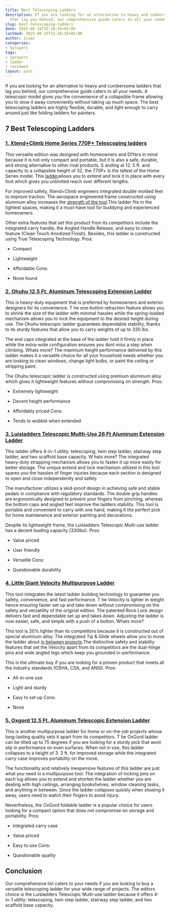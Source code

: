 ```yaml
---
title: Best Telescoping Ladders
description: If you are looking for an alternative to heavy and cumbersome ladders
  that lag you behind, our comprehensive guide caters to all your needs. A telescopic...
slug: best-telescoping-ladders
date: 2025-08-15T15:16:55+03:00
lastmod: 2025-08-15T15:16:55+03:00
author: Isaac
categories:
- Sprayers
tags:
- sprayers
- ladder
- reviewed
layout: post
---
```

If you are looking for an alternative to heavy and cumbersome ladders that lag you behind, our comprehensive guide caters to all your needs. A telescopic model gives you the convenience of a collapsible frame allowing you to stow it away conveniently without taking up much space. The best telescoping ladders are highly flexible, durable, and light enough to carry around just like folding ladders for painters.

##  **7 Best Telescoping Ladders**

###  [1. Xtend+Climb Home Series 770P+ Telescoping ladders](https://www.amazon.com/dp/B00FX9M8CG/?tag=p-policy-20)

This versatile edition was designed with homeowners and DIYers in mind because it is not only compact and portable, but it is also a safe, durable, and strong alternative to other rival products. S anding at 12. 5 ft. and capacity to a collapsible height of 32, the 770P+ is the tallest of the Home Series model. This [ladder](https://pestpolicy.com/best-folding-ladders-for-painters/)allows you to extend and lock it in place with every foot which gives you unlimited reach over different lengths.

For improved safety, Xtend+Climb engineers integrated double molded feet to improve traction. The aerospace engineered frame constructed using aluminum alloy increases the [strength of the tool](https://pestpolicy.com/best-ladder-for-painting-2-story-house/).This ladder fits in the tightest spaces, making it a must-have tool for buddying and experienced homeowners.

Other extra features that set this product from its competitors include the integrated carry handle, the Angled Handle Release, and easy to clean feature (Clean Touch Anodized Finish). Besides, this ladder is constructed using True Telescoping Technology.
Pros:

- Compact

- Lightweight

- Affordable Cons:

- None found

###  [2. Ohuhu 12.5 Ft. Aluminum Telescoping Extension Ladder](https://www.amazon.com/dp/B01LAHCOQ4/?tag=p-policy-20)

This is heavy-duty equipment that is preferred by homeowners and exterior designers for its convenience. T he one-button retraction feature allows you to shrink the size of the ladder with minimal hassles while the spring-loaded mechanism allows you to lock the equipment to the desired height during use. The Ohuhu telescopic ladder guarantees dependable stability, thanks to its sturdy features that allow you to carry weights of up to 330 lbs.

The end caps integrated at the base of the ladder hold it firmly in place while the extra-wide configuration ensures you dont miss a step when climbing. Whats more? The maximum height performance delivered by this ladder makes it a versatile choice for all your household needs whether you are looking to clean windows, change light bulbs, or paint the ceiling or stripping paint.

The Ohuhu telescopic ladder is constructed using premium aluminum alloy which gives it lightweight features without compromising on strength.
Pros:

- Extremely lightweight

- Decent height performance

- Affordably priced Cons:

- Tends to wobble when extended

###  [3. Luisladders Telescopic Mullti-Use 26 Ft Aluminum Extension Ladder](https://www.amazon.com/dp/B01FUCCPPA/?tag=p-policy-20)

This ladder offers 4-in-1 utility: telescoping, twin step ladder, stairway step ladder, and two scaffold base capacity. W hats more? The integrated heavy-duty strapping mechanism allows you to fasten it up more easily for better storage. The unique extend and lock mechanism utilized in this tool spares you the hassles of finger injuries because each section is designed to open and close independently and safely.

The manufacturer utilizes a skid-proof design in achieving safe and stable pedals in compliance with regulatory standards. The double grip handles are ergonomically designed to prevent your fingers from pinching, whereas the bottom caps and angled feet improve the ladders stability. This tool is portable and convenient to carry with one hand, making it the perfect pick for home maintenance and exterior painting and decorations.

Despite its lightweight frame, the Luisladders Telescopic Multi-use ladder has a decent loading capacity (330lbs).
Pros:

- Value priced

- User friendly

- Versatile Cons:

- Questionable durability

###  [4. Little Giant Velocity Multipurpose Ladder](https://www.amazon.com/dp/B00E1AQE46/?tag=p-policy-20)

This tool integrates the latest ladder building technology to guarantee you safety, convenience, and fast performance. T he Velocity is lighter in weight hence ensuring faster set up and take down without compromising on the safety and versatility of the original edition. The patented Rock Lock design delivers fast and dependable set up and takes down. Adjusting the ladder is now easier, safe, and simple with a push of a button. Whats more?

This tool is 20% lighter than its competitors because it is constructed out of special aluminum alloy. The integrated Tip & Glide wheels allow you to move the ladder about [in between projects](https://pestpolicy.com/best-paint-sprayer-for-interior-walls/).The distinctive safety and stability features that set the Velocity apart from its competitors are the dual-hinge pins and wide angled legs which keep you grounded in-performance.

This is the ultimate buy if you are looking for a proven product that meets all the industry standards (OSHA, CSA, and ANSI).
Pros:

- All-in-one use

- Light and sturdy

- Easy to set up Cons:

- None

###  [5. Oxgord 12.5 Ft. Aluminum Telescopic Extension Ladder](https://www.amazon.com/dp/B01JY9QAPQ/?tag=p-policy-20)

This is another multipurpose ladder for home or on-the-job projects whose long-lasting quality sets it apart from its competitors. T he OxGord ladder can be tilted up to 75 degrees if you are looking for a sturdy pick that wont slip in performance on even surfaces. When not in use, this ladder collapses to a height of 3. 3 ft. for improved storage while the integrated carry case improves portability on the move.

The functionality and relatively inexpensive features of this ladder are just what you need in a multipurpose tool. The integration of locking pins on each lug allows you to extend and shorten the ladder whether you are dealing with high ceilings, arranging bookshelves, window cleaning tasks, and anything in between. Since the ladder collapses quickly when stowing it away, users need to watch their fingers to avoid injury.

Nevertheless, the OxGord foldable ladder is a popular choice for users looking for a compact option that does not compromise on storage and portability.
Pros:

- Integrated carry case

- Value priced

- Easy to use Cons:

- Questionable quality

##  Conclusion

Our comprehensive list caters to your needs if you are looking to buy a versatile telescoping ladder for your wide range of projects. The editors choice is the Luisladders Telescopic Multi-use ladder because it offers 4-in-1 utility: telescoping, twin step ladder, stairway step ladder, and two scaffold base capacity.
